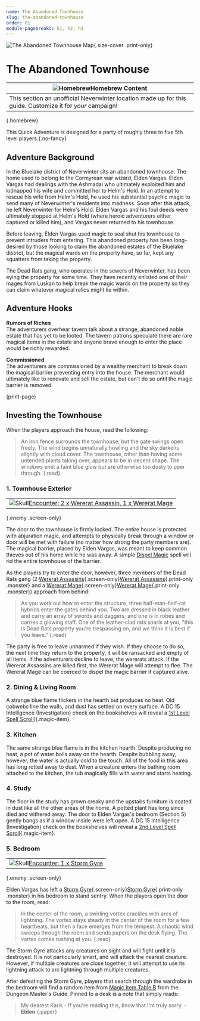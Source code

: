 ```yaml
---
name: The Abandoned Townhouse
slug: the-abandoned-townhouse
order: 01
module-pagebreaks: h1, h2, h3
---
```


![The Abandoned Townhouse Map](../PrintImages/TheAbandonedTownhouseMap.jpg){.size-cover .print-only}

# The Abandoned Townhouse

|![Homebrew](../mug.svg)**Homebrew Content**|
|---|
|This section an unofficial Neverwinter location made up for this guide. Customize it for *your* campaign!|
{.homebrew}

This Quick Adventure is designed for a party of roughly three to five 5th level players.{.no-fancy}

## Adventure Background

In the Bluelake district of Neverwinter sits an abandoned townhouse. The home used to belong to the Cormyrean war wizard, Elden Vargas. Elden Vargas had dealings with the Ashmadai who ultimately exploited him and kidnapped his wife and committed her to Helm's Hold. In an attempt to rescue his wife from Helm's Hold, he used his substantial psychic magic to send many of Neverwinter's residents into madness. Soon after this attack, he left Neverwinter for Helm's Hold. Elden Vargas and his foul deeds were ultimately stopped at Helm's Hold (where heroic adventurers either captured or killed him), and Vargas never returned to his townhouse.

Before leaving, Elden Vargas used magic to seal shut his townhouse to prevent intruders from entering. This abandoned property has been long-desired by those looking to claim the abandoned estates of the Bluelake district, but the magical wards on the property have, so far, kept any squatters from taking the property.

The Dead Rats gang, who operates in the sewers of Neverwinter, has been eying the property for some time. They have recently enlisted one of their mages from Luskan to help break the magic wards on the property so they can claim whatever magical relics might lie within.

## Adventure Hooks

**Rumors of Riches**<br />
The adventurers overhear tavern talk about a strange, abandoned noble estate that has yet to be looted. The tavern patrons speculate there are rare magical items in the estate and anyone brave enough to enter the place would be richly rewarded.

**Commissioned**<br />
The adventurers are commissioned by a wealthy merchant to break down the magical barrier preventing entry into the house. The merchant would ultimately like to renovate and sell the estate, but can't do so until the magic barrier is removed.

(print-page)

## Investing the Townhouse

When the players approach the house, read the following:

> An iron fence surrounds the townhouse, but the gate swings open freely. The wind begins unnaturally howling and the sky darkens slightly with cloud cover. The townhouse, other than having some untended plants taking over, appears to be in decent shape. The windows emit a faint blue glow but are otherwise too dusty to peer through. {.read}

### 1. Townhouse Exterior

||
|---|
|![Skull](../skull.svg)[Encounter: 2 x Wererat Assassin, 1 x Wererat Mage](abandoned-townhouse-wererat-encounter)|
{.enemy .screen-only}

The door to the townhouse is firmly locked. The entire house is protected with abjuration magic, and attempts to physically break through a window or door will be met with failure (no matter how strong the party members are). The magical barrier, placed by Elden Vargas, was meant to keep common thieves out of his home while he was away. A simple [Dispel Magic](/spell/dispel-magic) spell will rid the entire townhouse of the barrier.

As the players try to enter the door, however, three members of the Dead Rats gang (2 [Wererat Assassins](/monster/wererat-assassin){.screen-only}[Wererat Assassins](wererat-assassin-page){.print-only .monster} and a [Wererat Mage](/monster/wererat-mage){.screen-only}[Wererat Mage](wererat-mage-page){.print-only .monster}) approach from behind:

> As you work out how to enter the structure, three half-man-half-rat hybrids enter the gates behind you. Two are dressed in black leather and carry an array of swords and daggers, and one is in robes and carries a glowing staff. One of the leather-clad rats snarls at you, "this is Dead Rats property you're trespassing on, and we think it is best if you leave." {.read}

The party is free to leave unharmed if they wish. If they choose to do so, the next time they return to the property, it will be ransacked and empty of all items. If the adventurers decline to leave, the wererats attack. If the Wererat Assassins are killed first, the Wererat Mage will attempt to flee. The Wererat Mage can be coerced to dispel the magic barrier if captured alive.

### 2. Dining & Living Room

A strange blue flame flickers in the hearth but produces no heat. Old cobwebs line the walls, and dust has settled on every surface. A DC 15 Intelligence (Investigation) check on the bookshelves will reveal a [1st Level Spell Scroll](/item/spell-scroll-1st-level)){.magic-item}.

### 3. Kitchen

The same strange blue flame is in the kitchen hearth. Despite producing no heat, a pot of water boils away on the hearth. Despite bubbling away, however, the water is actually cold to the touch. All of the food in this area has long rotted away to dust. When a creature enters the bathing room attached to the kitchen, the tub magically fills with water and starts heating.

### 4. Study

The floor in the study has grown creaky and the upstairs furniture is coated in dust like all the other areas of the home. A potted plant has long since died and withered away. The door to Elden Vargas's bedroom (Section 5) gently bangs as if a window inside were left open. A DC 15 Intelligence (Investigation) check on the bookshelves will reveal a [2nd Level Spell Scroll](/item/spell-scroll-2nd-level){.magic-item}.

### 5. Bedroom

||
|---|
|![Skull](../skull.svg)[Encounter: 1 x Storm Gyre](abandoned-townhouse-storm-gyre-encounter)|
{.enemy .screen-only}

Elden Vargas has left a [Storm Gyre](/monster/storm-gyre){.screen-only}[Storm Gyre](storm-gyre-page){.print-only .monster} in his bedroom to stand sentry. When the players open the door to the room, read:

> In the center of the room, a swirling vortex crackles with arcs of lightning. The vortex stays steady in the center of the room for a few heartbeats, but then a face emerges from the tempest. A chaotic wind sweeps through the room and sends papers on the desk flying. The vortex comes rushing at you. {.read}

The Storm Gyre attacks any creatures on sight and will fight until it is destroyed. It is not particularly smart, and will attack the nearest creature. However, if multiple creatures are close together, it will attempt to use its lightning attack to arc lightning through multiple creatures.

After defeating the Storm Gyre, players that search through the wardrobe in the bedroom will find a random item from [Magic Item Table B](https://www.dndbeyond.com/sources/dmg/treasure#MagicItemTableB) from the Dungeon Master's Guide. Pinned to a desk is a note that simply reads:

> My dearest Karis - If you're reading this, know that I'm truly sorry. - **Elden** {.paper}